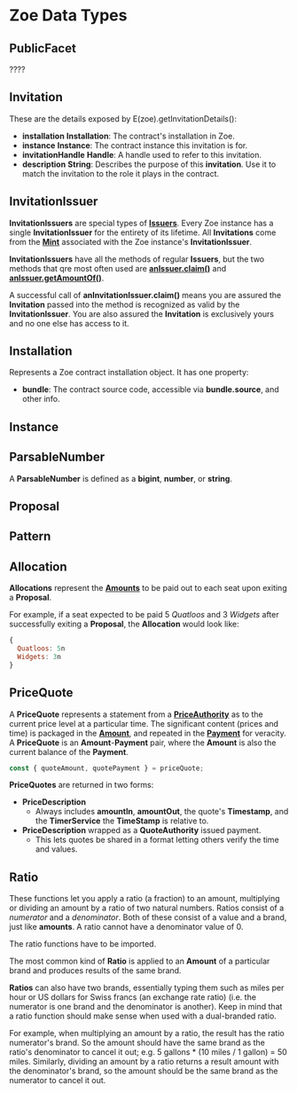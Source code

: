 # Zoe Data Types

## PublicFacet

????

## Invitation

These are the details exposed by E(zoe).getInvitationDetails():


- **installation** **Installation**: The contract's installation in Zoe.
- **instance** **Instance**: The contract instance this invitation is for.
- **invitationHandle** **Handle**: A handle used to refer to this invitation.
- **description** **String**: Describes the purpose of this **invitation**. Use it
   to match the invitation to the role it plays in the contract.


## InvitationIssuer

**InvitationIssuers** are special types of **[Issuers](/reference/ertp-api/issuer.md)**. Every Zoe
instance has a single **InvitationIssuer** for the entirety of its lifetime. All **Invitations** come
from the **[Mint](/reference/ertp-api/mint.md)** associated with the Zoe instance's **InvitationIssuer**.

**InvitationIssuers** have all the methods of regular **Issuers**, but the two methods that qre most often used are **[anIssuer.claim()](/reference/ertp-api/issuer.md#anissuer-claim-payment-optamount)** and **[anIssuer.getAmountOf()](/reference/ertp-api/issuer.md#anissuer-getamountof-payment)**.

A successful call of **anInvitationIssuer.claim()** means you are assured the **Invitation** passed into
the method is recognized as valid by the **InvitationIssuer**. You are also assured the **Invitation**
is exclusively yours and no one else has access to it.

## Installation

Represents a Zoe contract installation object. It has one property:

- **bundle**: The contract source code, accessible via **bundle.source**, and other info.

## Instance

## ParsableNumber

A **ParsableNumber** is defined as a **bigint**, **number**, or **string**.

## Proposal

## Pattern




## Allocation

**Allocations** represent the **[Amounts](/reference/ertp-api/ertp-data-types.md#amount)** to be paid out to each seat upon exiting a **Proposal**.

For example, if a seat expected to be paid 5 *Quatloos* and 3 *Widgets* after successfully exiting a **Proposal**, the **Allocation** would look like:

```js
{
  Quatloos: 5n
  Widgets: 3n
}
```

## PriceQuote


A **PriceQuote** represents a statement from a **[PriceAuthority](./price-authority.md)** as to the 
current price level at a particular time. The significant content (prices 
and time) is packaged in the **[Amount](/reference/ertp-api/ertp-data-types.md#amount)**, and repeated
in the **[Payment](/reference/ertp-api/payment.md)** for veracity. 
A **PriceQuote** is an **Amount**-**Payment** pair, where the **Amount** is also the current 
balance of the **Payment**.
 
```js
const { quoteAmount, quotePayment } = priceQuote;
```

**PriceQuotes** are returned in two forms: 
- **PriceDescription**
  - Always includes **amountIn**, **amountOut**, the quote's **Timestamp**,
    and the **TimerService** the **TimeStamp** is relative to.
- **PriceDescription** wrapped as a **QuoteAuthority** issued payment. 
  - This lets quotes be shared in a format letting others verify the time and values. 

## Ratio


These functions let you apply a ratio (a fraction) to an amount, multiplying or
dividing an amount by a ratio of two natural numbers. Ratios consist of a
*numerator* and a *denominator*. Both of these consist of a value and a brand,
just like **amounts**. A ratio cannot have a denominator value of 0.

The ratio functions have to be imported.

The most common kind of **Ratio** is applied to an **Amount** of a particular brand
and produces results of the same brand.

**Ratios** can also have two brands, essentially typing them such as miles per
hour or US dollars for Swiss francs (an exchange rate ratio) (i.e. the numerator
is one brand and the denominator is another). Keep in mind that a ratio function
should make sense when used with a dual-branded ratio.

For example, when multiplying an amount by a ratio, the result has the ratio
numerator's brand.  So the amount should have the same brand as the ratio's
denominator to cancel it out; e.g. 5 gallons * (10 miles / 1 gallon) = 50
miles. Similarly, dividing an amount by a ratio returns a result amount with the
denominator's brand, so the amount should be the same brand as the numerator to
cancel it out.